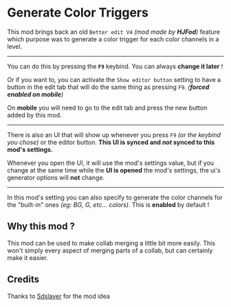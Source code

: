 # Generate Color Triggers

This mod brings back an old `Better edit V4` *(mod made by **HJFod**)* feature which purpose was to generate a color trigger for each color channels in a level.

---------

You can do this by pressing the <cb>**`F9`**</cb> keybind.
You can always **change it later** !

Or if you want to, you can activate the `Show editor button` setting to have a button in the <cy>edit tab</cy> that will do the same thing as pressing `F9`. *(**forced enabled on mobile**)*

On <cb>**mobile**</cb> you will need to go to the <cy>edit tab</cy> and press the new button added by this mod.

---------

There is also an UI that will show up whenever you press <cb>`F9`</cb> *(or the keybind you chose)* or the editor button.
**This UI is synced and *not* synced to this mod's settings.**

Whenever you open the UI, it will use the <cb>mod's settings value</cb>, but if you change at the same time while the <cb>**UI is opened**</cb> the mod's settings, the ui's generator options will **not** change.

---------

In this <cb>mod's setting</cb> you can also specify to generate the color channels for the "built-in" ones *(eg: BG, G, etc... colors)*.
This is <cg>**enabled**</cg> by default !

## Why this mod ?

This mod can be used to make collab merging a little bit more easily.
This won't simply every aspect of merging parts of a collab, but can certainly make it easier.

## Credits

Thanks to [Sdslayer](https://gdbrowser.com/u/SDSlayer) for the mod idea
